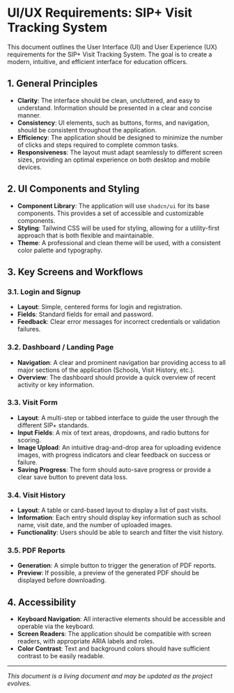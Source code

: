 # UI/UX Requirements: SIP+ Visit Tracking System

This document outlines the User Interface (UI) and User Experience (UX) requirements for the SIP+ Visit Tracking System. The goal is to create a modern, intuitive, and efficient interface for education officers.

## 1. General Principles

- **Clarity**: The interface should be clean, uncluttered, and easy to understand. Information should be presented in a clear and concise manner.
- **Consistency**: UI elements, such as buttons, forms, and navigation, should be consistent throughout the application.
- **Efficiency**: The application should be designed to minimize the number of clicks and steps required to complete common tasks.
- **Responsiveness**: The layout must adapt seamlessly to different screen sizes, providing an optimal experience on both desktop and mobile devices.

## 2. UI Components and Styling

- **Component Library**: The application will use `shadcn/ui` for its base components. This provides a set of accessible and customizable components.
- **Styling**: Tailwind CSS will be used for styling, allowing for a utility-first approach that is both flexible and maintainable.
- **Theme**: A professional and clean theme will be used, with a consistent color palette and typography.

## 3. Key Screens and Workflows

### 3.1. Login and Signup

- **Layout**: Simple, centered forms for login and registration.
- **Fields**: Standard fields for email and password.
- **Feedback**: Clear error messages for incorrect credentials or validation failures.

### 3.2. Dashboard / Landing Page

- **Navigation**: A clear and prominent navigation bar providing access to all major sections of the application (Schools, Visit History, etc.).
- **Overview**: The dashboard should provide a quick overview of recent activity or key information.

### 3.3. Visit Form

- **Layout**: A multi-step or tabbed interface to guide the user through the different SIP+ standards.
- **Input Fields**: A mix of text areas, dropdowns, and radio buttons for scoring.
- **Image Upload**: An intuitive drag-and-drop area for uploading evidence images, with progress indicators and clear feedback on success or failure.
- **Saving Progress**: The form should auto-save progress or provide a clear save button to prevent data loss.

### 3.4. Visit History

- **Layout**: A table or card-based layout to display a list of past visits.
- **Information**: Each entry should display key information such as school name, visit date, and the number of uploaded images.
- **Functionality**: Users should be able to search and filter the visit history.

### 3.5. PDF Reports

- **Generation**: A simple button to trigger the generation of PDF reports.
- **Preview**: If possible, a preview of the generated PDF should be displayed before downloading.

## 4. Accessibility

- **Keyboard Navigation**: All interactive elements should be accessible and operable via the keyboard.
- **Screen Readers**: The application should be compatible with screen readers, with appropriate ARIA labels and roles.
- **Color Contrast**: Text and background colors should have sufficient contrast to be easily readable.

---
*This document is a living document and may be updated as the project evolves.*
